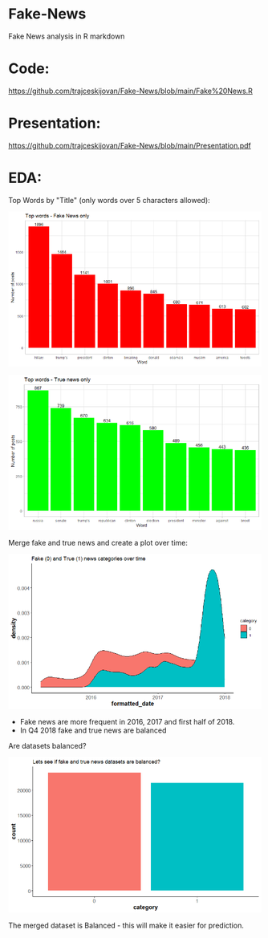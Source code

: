 # Fake-News
Fake News analysis in R markdown

# Code:
https://github.com/trajceskijovan/Fake-News/blob/main/Fake%20News.R

# Presentation:
https://github.com/trajceskijovan/Fake-News/blob/main/Presentation.pdf

# EDA:

Top Words by "Title" (only words over 5 characters allowed):

![](samples/1.png)

![](samples/2.png)

Merge fake and true news and create a plot over time:

![](samples/3.png)

- Fake news are more frequent in 2016, 2017 and first half of 2018.
- In Q4 2018 fake and true news are balanced

Are datasets balanced?

![](samples/4.png)

The merged dataset is Balanced - this will make it easier for prediction.

